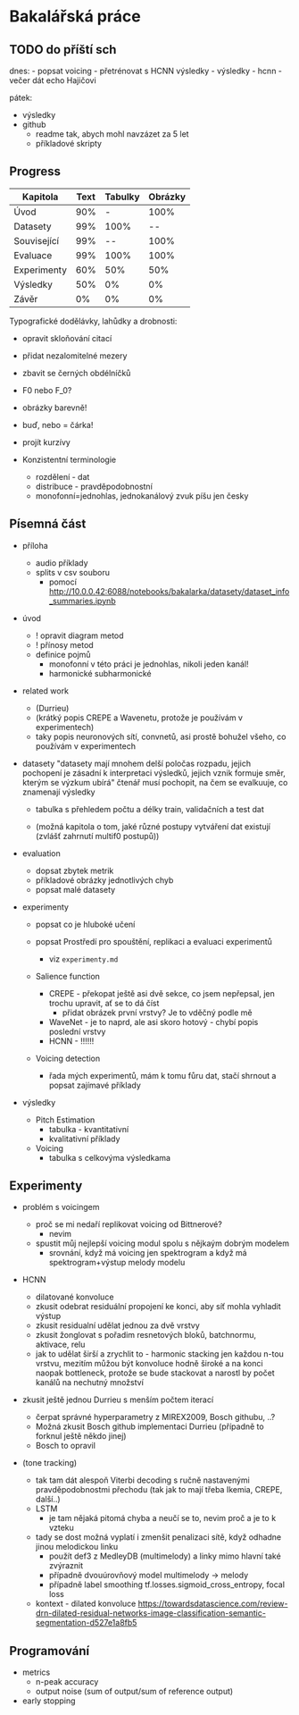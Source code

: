 # Bakalářská práce

## TODO do příští sch

dnes:
    - popsat voicing
        - přetrénovat s HCNN výsledky
    - výsledky
    - hcnn
    - večer dát echo Hajičovi

pátek: 

- výsledky
- github
    - readme tak, abych mohl navzázet za 5 let
    - příkladové skripty

## Progress

| Kapitola    | Text | Tabulky | Obrázky |
| ----------- | ---- | ------- | ------- |
| Úvod        | 90%  | -       | 100%    |
| Datasety    | 99%  | 100%    | --      |
| Související | 99%  | --      | 100%    |
| Evaluace    | 99%  | 100%    | 100%    |
| Experimenty | 60%  | 50%     | 50%     |
| Výsledky    | 50%  | 0%      | 0%      |
| Závěr       | 0%   | 0%      | 0%      |

Typografické dodělávky, lahůdky a drobnosti:
- opravit skloňování citací
- přidat nezalomitelné mezery
- zbavit se černých obdélníčků
- F0 nebo F_0?

- obrázky barevně!

- buď, nebo = čárka!
- projít kurzívy

- Konzistentní terminologie
    - rozdělení - dat
    - distribuce - pravděpodobnostní
    - monofonní=jednohlas, jednokanálový zvuk píšu jen česky


## Písemná část
- příloha
    - audio příklady
    - splits v csv souboru
        - pomocí http://10.0.0.42:6088/notebooks/bakalarka/datasety/dataset_info_summaries.ipynb 


- úvod
    - ! opravit diagram metod
    - ! přínosy metod
    - definice pojmů
        - monofonní v této práci je jednohlas, nikoli jeden kanál!
        - harmonické subharmonické

- related work
    - (Durrieu)
    - (krátký popis CREPE a Wavenetu, protože je používám v experimentech)
    - taky popis neuronových sítí, convnetů, asi prostě bohužel všeho, co používám v experimentech

- datasety
    "datasety mají mnohem delší poločas rozpadu, jejich pochopení je zásadní k interpretaci výsledků, jejich vznik formuje směr, kterým se výzkum ubírá"
    čtenář musí pochopit, na čem se evalkuuje, co znamenají výsledky
    - tabulka s přehledem počtu a délky train, validačních a test dat

    - (možná kapitola o tom, jaké různé postupy vytváření dat existují (zvlášť zahrnutí multif0 postupů))

- evaluation
    - dopsat zbytek metrik
    - příkladové obrázky jednotlivých chyb
    - popsat malé datasety

- experimenty
    - popsat co je hluboké učení
    - popsat Prostředí pro spouštění, replikaci a evaluaci experimentů
        - viz `experimenty.md`

    - Salience function
        - CREPE - překopat ještě asi dvě sekce, co jsem nepřepsal, jen trochu upravit, ať se to dá číst
            - přidat obrázek první vrstvy? Je to vděčný podle mě
        - WaveNet - je to naprd, ale asi skoro hotový - chybí popis poslední vrstvy
        - HCNN - !!!!!!
    - Voicing detection
        - řada mých experimentů, mám k tomu fůru dat, stačí shrnout a popsat zajímavé příklady

- výsledky
    - Pitch Estimation
        - tabulka - kvantitativní
        - kvalitativní příklady
    - Voicing
        - tabulka s celkovýma výsledkama

## Experimenty

- problém s voicingem
    - proč se mi nedaří replikovat voicing od Bittnerové?
        - nevim
    - spustit můj nejlepší voicing modul spolu s nějkaým dobrým modelem
        - srovnání, když má voicing jen spektrogram a když má spektrogram+výstup melody modelu

- HCNN
    - dilatované konvoluce
    - zkusit odebrat residuální propojení ke konci, aby síť mohla vyhladit výstup
    - zkusit residualní udělat jednou za dvě vrstvy
    - zkusit žonglovat s pořadim resnetových bloků, batchnormu, aktivace, relu
    - jak to udělat širší a zrychlit to - harmonic stacking jen každou n-tou vrstvu, mezitím můžou být konvoluce hodně široké a na konci naopak bottleneck, protože se bude stackovat a narostl by počet kanálů na nechutný množství

- zkusit ještě jednou Durrieu s menším počtem iterací
    - čerpat správné hyperparametry z MIREX2009, Bosch githubu, ..?
    - Možná zkusit Bosch github implementaci Durrieu (případně to forknul ještě někdo jinej)
    - Bosch to opravil

- (tone tracking)
    - tak tam dát alespoň Viterbi decoding s ručně nastavenými pravděpodobnostmi přechodu (tak jak to mají třeba Ikemia, CREPE, další..)
    - LSTM
        - je tam nějaká pitomá chyba a neučí se to, nevim proč a je to k vzteku
    - tady se dost možná vyplatí i zmenšit penalizaci sítě, když odhadne jinou melodickou linku
        - použít def3 z MedleyDB (multimelody) a linky mimo hlavní také zvýraznit
        - případně dvouúrovňový model multimelody -> melody
        - případně label smoothing tf.losses.sigmoid_cross_entropy, focal loss
    - kontext - dilated konvoluce https://towardsdatascience.com/review-drn-dilated-residual-networks-image-classification-semantic-segmentation-d527e1a8fb5

## Programování

- metrics
    - n-peak accuracy
    - output noise (sum of output/sum of reference output)
- early stopping
